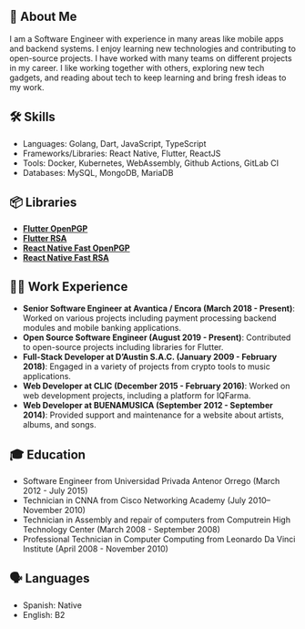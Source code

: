 ## 🚀 About Me

I am a Software Engineer with experience in many areas like mobile apps and backend systems. I enjoy learning new technologies and contributing to open-source projects. I have worked with many teams on different projects in my career. I like working together with others, exploring new tech gadgets, and reading about tech to keep learning and bring fresh ideas to my work.

## 🛠 Skills
- Languages: Golang, Dart, JavaScript, TypeScript
- Frameworks/Libraries: React Native, Flutter, ReactJS
- Tools: Docker, Kubernetes, WebAssembly, Github Actions, GitLab CI
- Databases: MySQL, MongoDB, MariaDB

## 📦 Libraries
- [**Flutter OpenPGP**](https://pub.dev/packages/openpgp)
- [**Flutter RSA**](https://pub.dev/packages/fast_rsa)
- [**React Native Fast OpenPGP**](https://www.npmjs.com/package/react-native-fast-openpgp)
- [**React Native Fast RSA**](https://www.npmjs.com/package/react-native-fast-rsa)


## 👨‍💻 Work Experience
- **Senior Software Engineer at Avantica / Encora (March 2018 - Present)**: Worked on various projects including payment processing backend modules and mobile banking applications.
- **Open Source Software Engineer (August 2019 - Present)**: Contributed to open-source projects including libraries for Flutter.
- **Full-Stack Developer at D’Austin S.A.C. (January 2009 - February 2018)**: Engaged in a variety of projects from crypto tools to music applications.
- **Web Developer at CLIC (December 2015 - February 2016)**: Worked on web development projects, including a platform for IQFarma.
- **Web Developer at BUENAMUSICA (September 2012 - September 2014)**: Provided support and maintenance for a website about artists, albums, and songs.

## 🎓 Education
- Software Engineer from Universidad Privada Antenor Orrego (March 2012 - July 2015)
- Technician in CNNA from Cisco Networking Academy (July 2010– November 2010)
- Technician in Assembly and repair of computers from Computrein High Technology Center (March 2008 - September 2008)
- Professional Technician in Computer Computing from Leonardo Da Vinci Institute (April 2008 - November 2010)

## 🗣 Languages
- Spanish: Native
- English: B2
